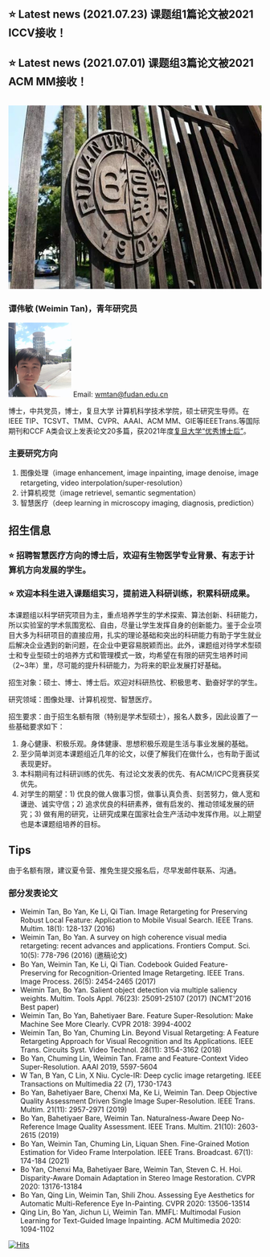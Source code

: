 ##  ⭐ Latest news (2021.07.23) 课题组1篇论文被2021 ICCV接收！
##  ⭐ Latest news (2021.07.01) 课题组3篇论文被2021 ACM MM接收！

<br/>
<img width="600" height="365" src="fd.jpg"/>
<br/>

### 谭伟敏 (Weimin Tan)，青年研究员
<img width="125" height="148" src="wmtan.jpg"/>  Email: wmtan@fudan.edu.cn

博士，中共党员，博士，复旦大学 计算机科学技术学院，硕士研究生导师。在IEEE TIP、TCSVT、TMM、CVPR、AAAI、ACM MM、GIE等IEEETrans.等国际期刊和CCF A类会议上发表论文20多篇，获2021年度[复旦大学“优秀博士后”](https://mp.weixin.qq.com/s/xoAtlh7N3dT2Px1uLbnxyQ)。

### 主要研究方向
1. 图像处理（image enhancement, image inpainting, image denoise, image retargeting, video interpolation/super-resolution）
2. 计算机视觉（image retrievel, semantic segmentation）
3. 智慧医疗（deep learning in microscopy imaging, diagnosis, prediction）

## 招生信息

###  ⭐ 招聘智慧医疗方向的博士后，欢迎有生物医学专业背景、有志于计算机方向发展的学生。
###  ⭐ 欢迎本科生进入课题组实习，提前进入科研训练，积累科研成果。

本课题组以科学研究项目为主，重点培养学生的学术探索、算法创新、科研能力，所以实验室的学术氛围宽松、自由，尽量让学生发挥自身的创新能力。鉴于企业项目大多为科研项目的直接应用，扎实的理论基础和突出的科研能力有助于学生就业后解决企业遇到的新问题，在企业中更容易脱颖而出。此外，课题组对待学术型硕士和专业型硕士的培养方式和管理模式一致，均希望在有限的研究生培养时间（2~3年）里，尽可能的提升科研能力，为将来的职业发展打好基础。

招生对象：硕士、博士、博士后。欢迎对科研热忱、积极思考、勤奋好学的学生。

研究领域：图像处理、计算机视觉、智慧医疗。

招生要求：由于招生名额有限（特别是学术型硕士），报名人数多，因此设置了一些基础要求如下：

1. 身心健康、积极乐观。身体健康、思想积极乐观是生活与事业发展的基础。
2. 至少简单浏览本课题组近几年的论文，以便了解我们在做什么，也有助于面试表现更好。
3. 本科期间有过科研训练的优先、有过论文发表的优先、有ACM/ICPC竞赛获奖优先。
4. 对学生的期望：1) 优良的做人做事习惯，做事认真负责、刻苦努力，做人宽和谦逊、诚实守信；2) 追求优良的科研素养，做有启发的、推动领域发展的研究；3) 做有用的研究，让研究成果在国家社会生产活动中发挥作用。以上期望也是本课题组培养的目标。


## Tips
由于名额有限，建议夏令营、推免生提交报名后，尽早发邮件联系、沟通。


### 部分发表论文
* Weimin Tan, Bo Yan, Ke Li, Qi Tian. Image Retargeting for Preserving Robust Local Feature: Application to Mobile Visual Search. IEEE Trans. Multim. 18(1): 128-137 (2016)
* Weimin Tan, Bo Yan. A survey on high coherence visual media retargeting: recent advances and applications. Frontiers Comput. Sci. 10(5): 778-796 (2016) (邀稿论文)
* Bo Yan, Weimin Tan, Ke Li, Qi Tian. Codebook Guided Feature-Preserving for Recognition-Oriented Image Retargeting. IEEE Trans. Image Process. 26(5): 2454-2465 (2017)
* Weimin Tan, Bo Yan. Salient object detection via multiple saliency weights. Multim. Tools Appl. 76(23): 25091-25107 (2017) (NCMT'2016 Best paper)
* Weimin Tan, Bo Yan, Bahetiyaer Bare. Feature Super-Resolution: Make Machine See More Clearly. CVPR 2018: 3994-4002
* Weimin Tan, Bo Yan, Chuming Lin. Beyond Visual Retargeting: A Feature Retargeting Approach for Visual Recognition and Its Applications. IEEE Trans. Circuits Syst. Video Technol. 28(11): 3154-3162 (2018)
* Bo Yan, Chuming Lin, Weimin Tan. Frame and Feature-Context Video Super-Resolution. AAAI 2019, 5597-5604
* W Tan, B Yan, C Lin, X Niu. Cycle-IR: Deep cyclic image retargeting. IEEE Transactions on Multimedia 22 (7), 1730-1743
* Bo Yan, Bahetiyaer Bare, Chenxi Ma, Ke Li, Weimin Tan. Deep Objective Quality Assessment Driven Single Image Super-Resolution. IEEE Trans. Multim. 21(11): 2957-2971 (2019)
* Bo Yan, Bahetiyaer Bare, Weimin Tan. Naturalness-Aware Deep No-Reference Image Quality Assessment. IEEE Trans. Multim. 21(10): 2603-2615 (2019)
* Bo Yan, Weimin Tan, Chuming Lin, Liquan Shen. Fine-Grained Motion Estimation for Video Frame Interpolation. IEEE Trans. Broadcast. 67(1): 174-184 (2021)
* Bo Yan, Chenxi Ma, Bahetiyaer Bare, Weimin Tan, Steven C. H. Hoi. Disparity-Aware Domain Adaptation in Stereo Image Restoration. CVPR 2020: 13176-13184
* Bo Yan, Qing Lin, Weimin Tan, Shili Zhou. Assessing Eye Aesthetics for Automatic Multi-Reference Eye In-Painting. CVPR 2020: 13506-13514
* Qing Lin, Bo Yan, Jichun Li, Weimin Tan. MMFL: Multimodal Fusion Learning for Text-Guided Image Inpainting. ACM Multimedia 2020: 1094-1102


[![Hits](https://hits.seeyoufarm.com/api/count/incr/badge.svg?url=https%3A%2F%2Fgithub.com%2Fmintanwei.github.io%2Fhit-counter&count_bg=%2379C83D&title_bg=%23555555&icon=&icon_color=%23E7E7E7&title=hits&edge_flat=true)](https://hits.seeyoufarm.com)
